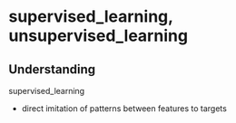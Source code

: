 # supervised_learning, unsupervised_learning

## Understanding

supervised_learning
- direct imitation of patterns between features to targets
